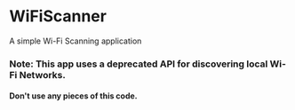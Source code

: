 # WiFiScanner
A simple Wi-Fi Scanning application

### Note: This app uses a deprecated API for discovering local Wi-Fi Networks. 
#### Don't use any pieces of this code.

